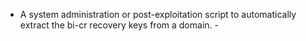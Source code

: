 
- A system administration or post-exploitation script to automatically extract the bi-cr recovery keys from a domain. -
